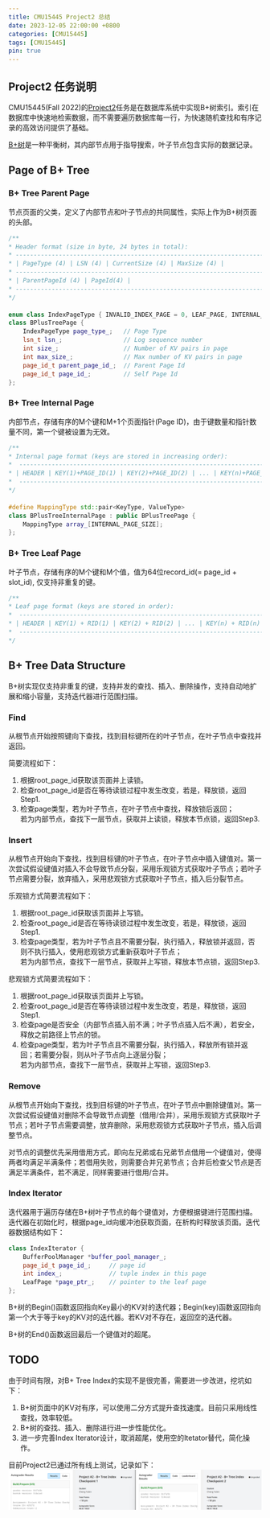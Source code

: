 ```yaml
---
title: CMU15445 Project2 总结
date: 2023-12-05 22:00:00 +0800
categories: [CMU15445]
tags: [CMU15445]
pin: true
---
```


## Project2 任务说明
CMU15445(Fall 2022)的[Project2](https://15445.courses.cs.cmu.edu/fall2022/project2/#concurrent_index)任务是在数据库系统中实现B+树索引。索引在数据库中快速地检索数据，而不需要遍历数据库每一行，为快速随机查找和有序记录的高效访问提供了基础。

[B+树](https://15445.courses.cs.cmu.edu/fall2022/slides/08-trees.pdf)是一种平衡树，其内部节点用于指导搜索，叶子节点包含实际的数据记录。

## Page of B+ Tree
### B+ Tree Parent Page  
节点页面的父类，定义了内部节点和叶子节点的共同属性，实际上作为B+树页面的头部。

```cpp
/**
* Header format (size in byte, 24 bytes in total):
* ----------------------------------------------------------------------------
* | PageType (4) | LSN (4) | CurrentSize (4) | MaxSize (4) |
* ----------------------------------------------------------------------------
* | ParentPageId (4) | PageId(4) |
* ----------------------------------------------------------------------------
*/

enum class IndexPageType { INVALID_INDEX_PAGE = 0, LEAF_PAGE, INTERNAL_PAGE };
class BPlusTreePage {
    IndexPageType page_type_;   // Page Type
    lsn_t lsn_;                 // Log sequence number
    int size_;                  // Number of KV pairs in page
    int max_size_;              // Max number of KV pairs in page
    page_id_t parent_page_id_;  // Parent Page Id
    page_id_t page_id_;         // Self Page Id
};

```  


### B+ Tree Internal Page  
内部节点，存储有序的M个键和M+1个页面指针(Page ID)，由于键数量和指针数量不同，第一个键被设置为无效。

```cpp
/**
* Internal page format (keys are stored in increasing order):
*  --------------------------------------------------------------------------
* | HEADER | KEY(1)+PAGE_ID(1) | KEY(2)+PAGE_ID(2) | ... | KEY(n)+PAGE_ID(n) |
*  --------------------------------------------------------------------------
*/

#define MappingType std::pair<KeyType, ValueType>
class BPlusTreeInternalPage : public BPlusTreePage {
    MappingType array_[INTERNAL_PAGE_SIZE];
};

```

### B+ Tree Leaf Page  
叶子节点，存储有序的M个键和M个值，值为64位record_id(= page_id + slot_id), 仅支持非重复的键。

```cpp
/**
* Leaf page format (keys are stored in order):
*  ----------------------------------------------------------------------
* | HEADER | KEY(1) + RID(1) | KEY(2) + RID(2) | ... | KEY(n) + RID(n)
*  ----------------------------------------------------------------------
*/
```

## B+ Tree Data Structure
B+树实现仅支持非重复的键，支持并发的查找、插入、删除操作，支持自动地扩展和缩小容量，支持迭代器进行范围扫描。

### Find  
从根节点开始按照键向下查找，找到目标键所在的叶子节点，在叶子节点中查找并返回。

简要流程如下：
1. 根据root_page_id获取该页面并上读锁。
2. 检查root_page_id是否在等待读锁过程中发生改变，若是，释放锁，返回Step1.
3. 检查page类型，若为叶子节点，在叶子节点中查找，释放锁后返回；  
   若为内部节点，查找下一层节点，获取并上读锁，释放本节点锁，返回Step3.

### Insert    
从根节点开始向下查找，找到目标键的叶子节点，在叶子节点中插入键值对。第一次尝试假设键值对插入不会导致节点分裂，采用乐观锁方式获取叶子节点；若叶子节点需要分裂，放弃插入，采用悲观锁方式获取叶子节点，插入后分裂节点。

乐观锁方式简要流程如下： 
1. 根据root_page_id获取该页面并上写锁。
2. 检查root_page_id是否在等待读锁过程中发生改变，若是，释放锁，返回Step1.
3. 检查page类型，若为叶子节点且不需要分裂，执行插入，释放锁并返回，否则不执行插入，使用悲观锁方式重新获取叶子节点；  
   若为内部节点，查找下一层节点，获取并上写锁，释放本节点锁，返回Step3.

悲观锁方式简要流程如下：
1. 根据root_page_id获取该页面并上写锁。
2. 检查root_page_id是否在等待读锁过程中发生改变，若是，释放锁，返回Step1.
3. 检查page是否安全（内部节点插入前不满；叶子节点插入后不满），若安全，释放之前路径上节点的锁。
4. 检查page类型，若为叶子节点且不需要分裂，执行插入，释放所有锁并返回；若需要分裂，则从叶子节点向上逐层分裂；  
   若为内部节点，查找下一层节点，获取并上写锁，返回Step3.

### Remove
从根节点开始向下查找，找到目标键的叶子节点，在叶子节点中删除键值对。第一次尝试假设键值对删除不会导致节点调整（借用/合并），采用乐观锁方式获取叶子节点；若叶子节点需要调整，放弃删除，采用悲观锁方式获取叶子节点，插入后调整节点。

对节点的调整优先采用借用方式，即向左兄弟或右兄弟节点借用一个键值对，使得两者均满足半满条件；若借用失败，则需要合并兄弟节点；合并后检查父节点是否满足半满条件，若不满足，同样需要进行借用/合并。

### Index Iterator  
迭代器用于遍历存储在B+树叶子节点的每个键值对，方便根据键进行范围扫描。迭代器在初始化时，根据page_id向缓冲池获取页面，在析构时释放该页面。迭代器数据结构如下：
```cpp
class IndexIterator {
    BufferPoolManager *buffer_pool_manager_;
    page_id_t page_id_;     // page id
    int index_;             // tuple index in this page
    LeafPage *page_ptr_;    // pointer to the leaf page
};
```

B+树的Begin()函数返回指向Key最小的KV对的迭代器；Begin(key)函数返回指向第一个大于等于key的KV对的迭代器。若KV对不存在，返回空的迭代器。

B+树的End()函数返回最后一个键值对的超尾。

## TODO  
由于时间有限，对B+ Tree Index的实现不是很完善，需要进一步改进，挖坑如下：
1. B+树页面中的KV对有序，可以使用二分方式提升查找速度。目前只采用线性查找，效率较低。
2. B+树的查找、插入、删除进行进一步性能优化。
3. 进一步完善Index Iterator设计，取消超尾，使用空的Itetator替代，简化操作。

目前Project2已通过所有线上测试，记录如下：  
![grade](/assets/img/2023-12-05-cmu15445-project2/grade.png)